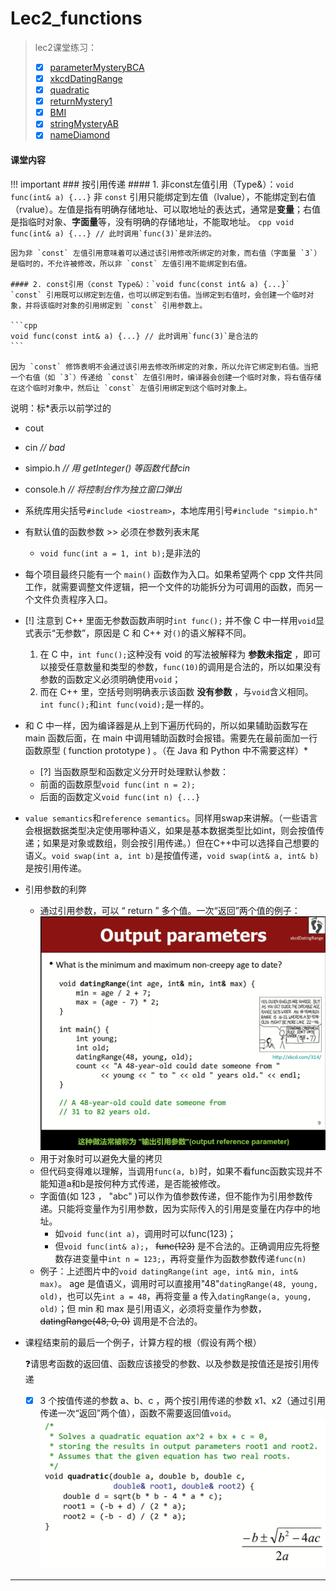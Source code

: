 # Lec2_functions
> lec2课堂练习：
> 
> - [x] [parameterMysteryBCA](https://www.codestepbystep.com/problem/view/cpp/parameters/parameterMysteryBCA)
> - [x] [xkcdDatingRange](https://www.codestepbystep.com/problem/view/cpp/parameters/xkcdDatingRange)
> - [x] [quadratic](https://www.codestepbystep.com/problem/view/cpp/parameters/quadratic)
> - [x] [returnMystery1](https://www.codestepbystep.com/problem/view/cpp/parameters/returnMystery1)
> - [x] [BMI](https://www.codestepbystep.com/problem/view/cpp/parameters/BMI)
> - [x] [stringMysteryAB](https://www.codestepbystep.com/problem/view/cpp/strings/stringMysteryAB)
> - [x] [nameDiamond](https://www.codestepbystep.com/problem/view/cpp/strings/nameDiamond)

#### 课堂内容

!!! important
	### 按引用传递
	#### 1. 非const左值引用（Type&）：`void func(int& a) {...}`
	非 `const` 引用只能绑定到左值（lvalue），不能绑定到右值（rvalue）。左值是指有明确存储地址、可以取地址的表达式，通常是**变量**；右值是指临时对象、**字面量**等，没有明确的存储地址，不能取地址。
	```cpp
	void func(int& a) {...} // 此时调用`func(3)`是非法的。
	```


	因为非 `const` 左值引用意味着可以通过该引用修改所绑定的对象，而右值（字面量 `3`）是临时的，不允许被修改，所以非 `const` 左值引用不能绑定到右值。

	#### 2. const引用（const Type&）：`void func(const int& a) {...}`
	`const` 引用既可以绑定到左值，也可以绑定到右值。当绑定到右值时，会创建一个临时对象，并将该临时对象的引用绑定到 `const` 引用参数上。

	```cpp
	void func(const int& a) {...} // 此时调用`func(3)`是合法的	
	```

	因为 `const` 修饰表明不会通过该引用去修改所绑定的对象，所以允许它绑定到右值。当把一个右值（如 `3`）传递给 `const` 左值引用时，编译器会创建一个临时对象，将右值存储在这个临时对象中，然后让 `const` 左值引用绑定到这个临时对象上。


说明：标\*表示以前学过的

- cout
- cin *// bad*
- simpio.h *// 用 getInteger() 等函数代替cin*
- console.h *// 将控制台作为独立窗口弹出*
- 系统库用尖括号`#include <iostream>`，本地库用引号`#include "simpio.h"`
- 有默认值的函数参数 >> 必须在参数列表末尾
	- `void func(int a = 1, int b);`是非法的
- 每个项目最终只能有一个 `main()` 函数作为入口。如果希望两个 cpp 文件共同工作，就需要调整文件逻辑，把一个文件的功能拆分为可调用的函数，而另一个文件负责程序入口。
- [!] 注意到 C++ 里面无参数函数声明时`int func();` 并不像 C 中一样用`void`显式表示“无参数”，原因是 C 和 C++ 对`()`的语义解释不同。
	1. 在 C 中，`int func();`这种没有 void 的写法被解释为 **参数未指定** ，即可以接受任意数量和类型的参数，`func(10)`的调用是合法的，所以如果没有参数的函数定义必须明确使用`void`；
	2. 而在 C++ 里，空括号则明确表示该函数 **没有参数** ，与`void`含义相同。`int func();`和`int func(void);`是一样的。
- 和 C 中一样，因为编译器是从上到下遍历代码的，所以如果辅助函数写在 main 函数后面，在 main 中调用辅助函数时会报错。需要先在最前面加一行函数原型 ( function prototype ) 。（在 Java 和 Python 中不需要这样）\*
	- [?] 当函数原型和函数定义分开时处理默认参数：
	- 前面的函数原型`void func(int n = 2);`
	- 后面的函数定义`void func(int n) {...}`
- `value semantics`和`reference semantics`。同样用swap来讲解。（一些语言会根据数据类型决定使用哪种语义，如果是基本数据类型比如int，则会按值传递；如果是对象或数组，则会按引用传递。）但在C++中可以选择自己想要的语义。`void swap(int a, int b)`是按值传递，`void swap(int& a, int& b)`是按引用传递。
- 引用参数的利弊
	- 通过引用参数，可以 “ return ” 多个值。一次“返回”两个值的例子：
		![lec2-1](images/lec2-1.png)
	- 用于对象时可以避免大量的拷贝
	- 但代码变得难以理解，当调用`func(a, b)`时，如果不看func函数实现并不能知道a和b是按何种方式传递，是否能被修改。
	- 字面值(如 123 ， "abc" )可以作为值参数传递，但不能作为引用参数传递。只能将变量作为引用参数，因为实际传入的引用是变量在内存中的地址。
		- 如`void func(int a)`，调用时可以func(123)；
		- 但`void func(int& a);`， ~~func(123)~~ 是不合法的。正确调用应先将整数存进变量中`int n = 123;`，再将变量作为函数参数传递`func(n)`
	- 例子：上述图片中的`void datingRange(int age, int& min, int& max)`。 age 是值语义，调用时可以直接用"48"`datingRange(48, young, old)`，也可以先`int a = 48`，再将变量 a 传入`datingRange(a, young, old)`；但 min 和 max 是引用语义，必须将变量作为参数， ~~datingRange(48, 0, 0)~~ 调用是不合法的。
- 课程结束前的最后一个例子，计算方程的根（假设有两个根）

	❓请思考函数的返回值、函数应该接受的参数、以及参数是按值还是按引用传递

	- [x] 3 个按值传递的参数 a、b、c ，两个按引用传递的参数 x1、x2（通过引用传递一次“返回”两个值），函数不需要返回值`void`。
	![lec2-2](images/lec2-2.png)

---

